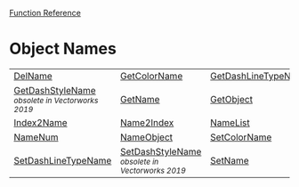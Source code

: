 [Function Reference](../README.md)

# Object Names

| | | |
|---|---|---|
| [DelName](../Functions/DelName.md) | [GetColorName](../Functions/GetColorName.md) | [GetDashLineTypeName](../Functions/GetDashLineTypeName.md) |
| [GetDashStyleName](../Functions/GetDashStyleName.md) <sub>*obsolete in Vectorworks 2019*</sub> | [GetName](../Functions/GetName.md) | [GetObject](../Functions/GetObject.md) |
| [Index2Name](../Functions/Index2Name.md) | [Name2Index](../Functions/Name2Index.md) | [NameList](../Functions/NameList.md) |
| [NameNum](../Functions/NameNum.md) | [NameObject](../Functions/NameObject.md) | [SetColorName](../Functions/SetColorName.md) |
| [SetDashLineTypeName](../Functions/SetDashLineTypeName.md) | [SetDashStyleName](../Functions/SetDashStyleName.md) <sub>*obsolete in Vectorworks 2019*</sub> | [SetName](../Functions/SetName.md) |

